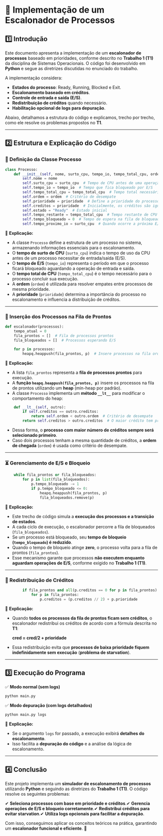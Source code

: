 # 📘 Implementação de um Escalonador de Processos

## 1️⃣ Introdução

Este documento apresenta a implementação de um **escalonador de processos** baseado em prioridades, conforme descrito no **Trabalho 1 (T1)** da disciplina de Sistemas Operacionais. O código foi desenvolvido em **Python** e segue as diretrizes discutidas no enunciado do trabalho.

A implementação considera:
- **Estados do processo**: Ready, Running, Blocked e Exit.
- **Escalonamento baseado em créditos**.
- **Controle de entrada e saída (E/S)**.
- **Redistribuição de créditos** quando necessário.
- **Habilitação opcional de logs para depuração**.

Abaixo, detalhamos a estrutura do código e explicamos, trecho por trecho, como ele resolve os problemas propostos no **T1**.

---

## 2️⃣ Estrutura e Explicação do Código

### 📝 Definição da Classe Processo

```python
class Processo:
    def __init__(self, nome, surto_cpu, tempo_io, tempo_total_cpu, ordem, prioridade):
        self.nome = nome
        self.surto_cpu = surto_cpu  # Tempo de CPU antes de uma operação de E/S
        self.tempo_io = tempo_io  # Tempo que fica bloqueado por E/S
        self.tempo_total_cpu = tempo_total_cpu  # Tempo total necessário na CPU
        self.ordem = ordem  # Critério de desempate
        self.prioridade = prioridade  # Define a prioridade do processo
        self.creditos = prioridade  # Inicialmente, os créditos são iguais à prioridade
        self.estado = "Ready"  # Estado inicial
        self.tempo_restante = tempo_total_cpu  # Tempo restante de CPU
        self.tempo_bloqueado = 0  # Tempo de espera na fila de bloqueados
        self.tempo_proximo_io = surto_cpu  # Quando ocorre a próxima E/S
```

📌 **Explicação:**
- A classe `Processo` define a estrutura de um processo no sistema, armazenando informações essenciais para o escalonamento.
- O **tempo de surto de CPU** (`surto_cpu`) indica o tempo de uso da CPU antes de um processo necessitar de entrada/saída (E/S).
- O **tempo de E/S** (`tempo_io`) representa o período em que o processo ficará bloqueado aguardando a operação de entrada e saída.
- O **tempo total de CPU** (`tempo_total_cpu`) é o tempo necessário para o processo concluir sua execução.
- A **ordem** (`ordem`) é utilizada para resolver empates entre processos de mesma prioridade.
- A **prioridade** (`prioridade`) determina a importância do processo no escalonamento e influencia a distribuição de créditos.

---

### 🔄 Inserção dos Processos na Fila de Prontos

```python
def escalonador(processos):
    tempo_atual = 0
    fila_prontos = []  # Fila de processos prontos
    fila_bloqueados = []  # Processos esperando E/S

    for p in processos:
        heapq.heappush(fila_prontos, p)  # Insere processos na fila ordenada por prioridade
```

📌 **Explicação:**
- A lista `fila_prontos` representa a **fila de processos prontos** para execução.
- A **função `heapq.heappush(fila_prontos, p)`** insere os processos na fila de prontos utilizando um **heap** (min-heap por padrão).
- A classe `Processo` implementa um **método `__lt__`** para modificar o comportamento do heap:

```python
    def __lt__(self, outro):
        if self.creditos == outro.creditos:
            return self.ordem < outro.ordem  # Critério de desempate
        return self.creditos > outro.creditos  # O maior crédito tem prioridade
```

- Dessa forma, o **processo com maior número de créditos sempre será selecionado primeiro**.
- Caso dois processos tenham a mesma quantidade de créditos, a **ordem de chegada** (`ordem`) é usada como critério de desempate.

---

### ⏳ Gerenciamento de E/S e Bloqueio

```python
    while fila_prontos or fila_bloqueados:
        for p in list(fila_bloqueados):
            p.tempo_bloqueado -= 1
            if p.tempo_bloqueado <= 0:
                heapq.heappush(fila_prontos, p)
                fila_bloqueados.remove(p)
```

📌 **Explicação:**
- Este trecho de código simula a **execução dos processos e a transição de estados**.
- A cada ciclo de execução, o escalonador percorre a fila de bloqueados (`fila_bloqueados`).
- Se um processo está bloqueado, seu **tempo de bloqueio (`tempo_bloqueado`) é reduzido**.
- Quando o tempo de bloqueio atinge **zero**, o processo volta para a fila de prontos (`fila_prontos`).
- Esse mecanismo garante que processos **não executem enquanto aguardam operações de E/S**, conforme exigido no **Trabalho 1 (T1)**.

---

### 🔄 Redistribuição de Créditos

```python
        if fila_prontos and all(p.creditos == 0 for p in fila_prontos):
            for p in fila_prontos:
                p.creditos = (p.creditos // 2) + p.prioridade
```

📌 **Explicação:**
- Quando **todos os processos da fila de prontos ficam sem créditos**, o escalonador redistribui os créditos de acordo com a fórmula descrita no **T1**:

  **cred = cred/2 + prioridade**

- Essa redistribuição evita que **processos de baixa prioridade fiquem indefinidamente sem execução** (**problema de starvation**).

---

## 3️⃣ Execução do Programa

✅ **Modo normal (sem logs)**
```bash
python main.py
```

✅ **Modo depuração (com logs detalhados)**
```bash
python main.py logs
```

📌 **Explicação:**
- Se o argumento `logs` for passado, a execução exibirá **detalhes do escalonamento**.
- Isso facilita a **depuração do código** e a análise da lógica de escalonamento.

---

## 4️⃣ Conclusão

Este projeto implementa um **simulador de escalonamento de processos** utilizando **Python** e seguindo as diretrizes do **Trabalho 1 (T1)**. O código resolve os seguintes problemas:

✔ **Seleciona processos com base em prioridade e créditos**.✔ **Gerencia operações de E/S e bloqueio corretamente**.✔ **Redistribui créditos para evitar starvation**.✔ **Utiliza logs opcionais para facilitar a depuração**.

Com isso, conseguimos aplicar os conceitos teóricos na prática, garantindo um **escalonador funcional e eficiente**. 🚀
